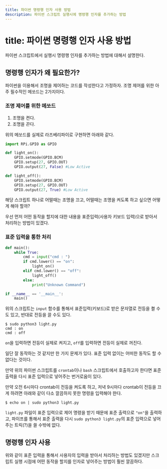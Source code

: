 ```yaml
---
title: 파이썬 명령행 인자 사용 방법
description: 파이썬 스크립트 실행시에 명령행 인자를 추가하는 방법
---
```



title: 파이썬 명령행 인자 사용 방법
===


파이썬 스크립트에서 실행시 명령행 인자를 추가하는 방법에 대해서 설명한다.


명령행 인자가 왜 필요한가?
---


파이썬을 이용해서 조명을 제어하는 코드를 작성한다고 가정하자. 
조명 제어를 위한 아주 필수적인 메쏘드는 2가지이다. 


### 조명 제어를 위한 메쏘드


1. 조명을 켠다.
2. 조명을 끈다. 


위의 메쏘드를 실제로 라즈베리파이로 구현하면 아래와 같다. 


```python
import RPi.GPIO as GPIO

def light_on():
    GPIO.setmode(GPIO.BCM)
    GPIO.setup(27, GPIO.OUT)
    GPIO.output(27, False) #Low Active

def light_off():
    GPIO.setmode(GPIO.BCM)
    GPIO.setup(27, GPIO.OUT)
    GPIO.output(27, True) #Low Active
```


해당 스크립트 하나로 어떨때는 조명을 끄고, 
어떨때는 조명을 켜도록 하고 싶으면 어떻게 해야 할까? 


우선 먼저 어떤 동작을 할지에 대한 내용을 
표준입력(사용자 키보드 입력)으로 받아서 처리하는 방법이 있겠다.


### 표준 입력을 통한 처리


```python
def main():
    while True:
        cmd = input("cmd : ")
        if cmd.lower() == "on":
            light_on()
        elif cmd.lower() == "off":
            light_off()
        else:
            print("Unknown Command")

if __name__ == '__main__':
    main()
```


위의 스크립트는 <code>input</code> 함수를 통해서 
표준입력(키보드)로 받은 문자열로 전등을 켤 수도 있고, 
반대로 전등을 끌 수도 있다. 


```
$ sudo python3 light.py
cmd : on
cmd : off
```


<code>on</code>을 입력하면 전등이 실제로 켜지고, 
<code>off</code>를 입력하면 전등이 실제로 꺼진다. 


일단 잘 동작하는 것 같지만 한 가지 문제가 있다. 
표준 입력 없이는 어떠한 동작도 할 수 없다는 것이다. 


만약 위의 파이썬 스크립트를 <code>crontab</code>이나 
<code>bash</code> 스크립트에서 호출하고자 한다면 
표준 출력을 다시 표준 입력으로 넣어주는 번거로움이 있다. 


만약 오전 6시마다 crontab이 전등을 켜도록 하고, 
저녁 9시마다 crontab이 전등을 끄게 하려면 
아래와 같이 다소 깔끔하지 못한 명령을 입력해야 한다. 


```
$ echo on | sudo python3 light.py
```


<code>light.py</code> 파일이 표준 입력으로 제어 명령을 받기 때문에 
표준 출력으로 <code>"on"</code>을 출력하고, 파이프를 통해서 
표준 출력을 다시 <code>sudo python3 light.py</code>의 
표준 입력으로 넣어주는 트릭(?)을 쓸 수밖에 없다.


명령행 인자 사용
---


위와 같이 표준 입력을 통해서 사용자의 입력을 받아서 처리하는 방법도 있겠지만 
스크립트 실행 시점에 어떤 동작을 할지를 인자로 넣어주는 방법이 훨씬 깔끔하다. 







